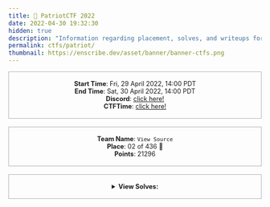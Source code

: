 ```yaml
---
title: 🦅 PatriotCTF 2022
date: 2022-04-30 19:32:30
hidden: true
description: "Information regarding placement, solves, and writeups for PatriotCTF 2022."
permalink: ctfs/patriot/
thumbnail: https://enscribe.dev/asset/banner/banner-ctfs.png
---
```


<style>
    .box {
        border: 1px solid rgba(100, 100, 100, .5);
        padding: 1rem;
        font-size: 90%;
        text-align: center;
        margin-bottom: 1rem;
    }

    .flex-container {
        display: flex;
        flex-wrap: nowrap;
        justify-content: center;
    }
</style>

<div class="box">
    <b>Start Time</b>: Fri, 29 April 2022, 14:00 PDT<br>
    <b>End Time</b>: Sat, 30 April 2022, 14:00 PDT<br>
    <b>Discord</b>: <a href="https://discord.gg/Z8pA43vQcW">click here!</a><br>
    <b>CTFTime</b>: <a href="https://ctftime.org/event/1616">click here!</a>
</div>

<div class="box">
    <b>Team Name</b>: <code>View Source</code><br>
    <b>Place</b>: 02 of 436 🥈<br>
    <b>Points</b>: 21296
</div>

<div class="box">
    <details>
        <summary><b>View Solves:</b></summary>
        <br>

| Challenge                   | Category  | Points | Time Solved             | Writeup |
|-----------------------------|-----------|--------|-------------------------|---------|
|⠀| | | | |
| Base64 Times 10             | crypto    | 10     | April 29th, 2:24:56 PM  |         |
| No Postcode Envy            | crypto    | 10     | April 29th, 2:34:28 PM  |         |
| TwoFifty                    | crypto    | 10     | April 29th, 2:25:56 PM  |         |
| Cowsay                      | crypto    | 53     | April 29th, 3:42:00 PM  |         |
| The Order                   | crypto    | 123    | April 29th, 8:12:13 PM  |         |
| Merkle-Derkle               | crypto    | 489    | April 30th, 6:13:16 AM  |         |
| CorruptAAAAd                | crypto    | 490    | April 30th, 6:07:31 AM  |         |
| Cryptogod                   | crypto    | 498    | April 30th, 8:38:25 AM  |         |
| Eetthheerr                  | crypto    | 499    | April 30th, 6:07:17 AM  |         |
| Magic Smoke                 | crypto    | 499    | April 30th, 6:16:53 AM  |         |
| Fly                         | crypto    | 500    | April 30th, 12:52:54 PM |         |
| Fly, Titan, Fly             | crypto    | 500    | April 30th, 12:53:30 PM |         |
| Foxi                        | forensics | 10     | April 29th, 5:28:55 PM  |         |
| Sticky Note                 | forensics | 229    | April 29th, 7:20:23 PM  |         |
| Bézier                      | forensics | 399    | April 29th, 8:24:50 PM  |         |
| Metro                       | forensics | 431    | April 29th, 8:39:09 PM  |         |
| Toast                       | forensics | 460    | April 29th, 11:02:13 PM |         |
| Session Spy                 | forensics | 471    | April 30th, 1:55:57 PM  |         |
| Flexi                       | forensics | 476    | April 30th, 11:15:43 AM |         |
| Exfil                       | forensics | 485    | April 30th, 1:56:43 PM  |         |
| Vrai Crypt                  | forensics | 490    | April 30th, 6:09:48 AM  |         |
| Android 1                   | forensics | 494    | April 30th, 11:59:45 AM |         |
| Android 2                   | forensics | 496    | April 30th, 12:02:19 PM |         |
| Android 3                   | forensics | 498    | April 30th, 12:02:45 PM |         |
| Android 4                   | forensics | 498    | April 30th, 12:32:50 PM |         |
| Android 5                   | forensics | 499    | April 30th, 12:43:54 PM |         |
| Banner                      | forensics | 500    | April 30th, 1:34:07 PM  |         |
| Google Form                 | misc      | 5      | April 30th, 8:33:05 AM  |         |
| Join the Discord            | misc      | 10     | April 29th, 2:27:35 PM  |         |
| Apples                      | misc      | 132    | April 29th, 5:10:06 PM  |         |
| It's All Greek to Me        | misc      | 497    | April 29th, 11:07:32 PM |         |
| Hike                        | osint     | 10     | April 29th, 3:20:51 PM  |         |
| Waffle Cabin                | osint     | 123    | April 29th, 3:31:37 PM  |         |
| Sunset                      | osint     | 283    | April 29th, 6:55:25 PM  |         |
| Runway to the Danger Zone   | osint     | 431    | April 29th, 3:58:29 PM  |         |
| Hunter                      | osint     | 476    | April 29th, 5:04:15 PM  |         |
| Snap                        | osint     | 479    | April 29th, 3:05:12 PM  |         |
| Crystal Clear Security - 1  | osint     | 492    | April 29th, 6:15:09 PM  |         |
| Crystal Clear Security - 2  | osint     | 498    | April 30th, 8:50:27 AM  |         |
| Crystal Clear Security - 3  | osint     | 500    | April 30th, 9:09:42 AM  |         |
| Golf                        | prog      | 304    | April 29th, 3:18:37 PM  |         |
| CaptSHA                     | prog      | 474    | April 29th, 4:33:09 PM  |         |
| Big Shaq                    | prog      | 481    | April 30th, 7:59:41 AM  |         |
| 1337 Significant Bit        | prog      | 493    | April 30th, 1:27:30 PM  |         |
| BOF Warmup                  | pwn       | 10     | April 29th, 3:33:16 PM  |         |
| Green Shell                 | pwn       | 245    | April 29th, 3:36:09 PM  |         |
| BOF Harder                  | pwn       | 446    | April 30th, 12:00:27 PM |         |
| Guess The Pass              | pwn       | 460    | April 30th, 10:17:39 AM |         |
| Red Shell                   | pwn       | 476    | April 30th, 11:54:36 AM |         |
| Mine4j                      | pwn       | 500    | April 30th, 12:23:33 PM |         |
| String Cheese               | re        | 10     | April 29th, 2:46:35 PM  |         |
| PeeWhySea                   | re        | 275    | April 29th, 10:46:41 PM |         |
| RoboTron9000                | re        | 389    | April 29th, 8:36:28 PM  |         |
| crackme                     | re        | 453    | April 29th, 10:41:33 PM |         |
| OverComplicated             | re        | 489    | April 30th, 9:00:42 AM  |         |
| Flowing                     | re        | 496    | April 30th, 1:45:09 PM  |         |
| Apocalypse Security - 1     | web       | 10     | April 29th, 2:44:58 PM  |         |
| Inspector Clouseau          | web       | 10     | April 29th, 2:17:14 PM  |         |
| Locked                      | web       | 10     | April 30th, 7:36:50 AM  |         |
| Rock and Roll               | web       | 10     | April 29th, 2:16:57 PM  |         |
| Spongebob                   | web       | 10     | April 29th, 2:23:31 PM  |         |
| Apocalypse Security - 2     | web       | 204    | April 29th, 7:04:12 PM  |         |
| Excellent Database          | web       | 426    | April 30th, 6:58:54 AM  |         |
| Chewy or Crunchy            | web       | 466    | April 29th, 2:43:35 PM  |

</details>
</div>

